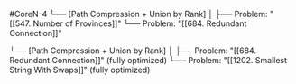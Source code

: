 #CoreN-4
└── [Path Compression + Union by Rank]
    │
    ├── Problem: "[[547. Number of Provinces]]"
    └── Problem: "[[684. Redundant Connection]]"

└── [Path Compression + Union by Rank]
    │
    ├── Problem: "[[684. Redundant Connection]]" (fully optimized)
    └── Problem: "[[1202. Smallest String With Swaps]]" (fully optimized)
